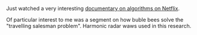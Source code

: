 <!-- 
.. title: Documentary on Algorithms
.. slug: documentary-on-algorithms
.. date: 2017-09-04 19:00:54 UTC+10:00
.. tags: 
.. category: 
.. link: 
.. description: 
.. type: text
-->

Just watched a very interesting [documentary on algorithms on Netflix](https://www.netflix.com/watch/80095881?trackId=13752289&tctx=0%2C0%2C4f12424f4359b0f8b32bdd09fc59ea76a07bbb6f%3A84529c0d4cedd514187a2a7bc19a7313ee6513b3). 

Of particular interest to me was a segment on how buble bees solve the "travelling salesman problem". Harmonic radar waws used in this research.
